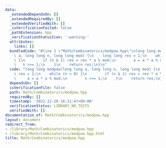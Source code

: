 ```yaml
---
data:
  _extendedDependsOn: []
  _extendedRequiredBy: []
  _extendedVerifiedWith: []
  _isVerificationFailed: false
  _pathExtension: hpp
  _verificationStatusIcon: ':warning:'
  attributes:
    links: []
  bundledCode: "#line 1 \"Math/Combinatorics/modpow.hpp\"\nlong long modpow(long long\
    \ a, long long n, long long mod) {\n    long long res = 1;\n    while (n > 0)\
    \ {\n        if (n & 1) res = res * a % mod;\n        a = a * a % mod;\n     \
    \   n >>= 1;\n    }\n    return res;\n}\n"
  code: "long long modpow(long long a, long long n, long long mod) {\n    long long\
    \ res = 1;\n    while (n > 0) {\n        if (n & 1) res = res * a % mod;\n   \
    \     a = a * a % mod;\n        n >>= 1;\n    }\n    return res;\n}"
  dependsOn: []
  isVerificationFile: false
  path: Math/Combinatorics/modpow.hpp
  requiredBy: []
  timestamp: '2022-12-20 16:11:47+09:00'
  verificationStatus: LIBRARY_NO_TESTS
  verifiedWith: []
documentation_of: Math/Combinatorics/modpow.hpp
layout: document
redirect_from:
- /library/Math/Combinatorics/modpow.hpp
- /library/Math/Combinatorics/modpow.hpp.html
title: Math/Combinatorics/modpow.hpp
---
```

